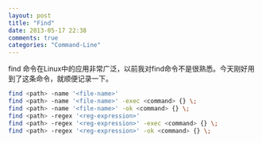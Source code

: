 ```yaml
---
layout: post
title: "Find"
date: 2013-05-17 22:38
comments: true
categories: "Command-Line"
---
```

find 命令在Linux中的应用非常广泛，以前我对find命令不是很熟悉。今天刚好用到了这条命令，就顺便记录一下。
```bash find.sh
find <path> -name '<file-name>'
find <path> -name '<file-name>' -exec <command> {} \;
find <path> -name '<file-name>' -ok <command> {} \;
find <path> -regex '<reg-expression>'
find <path> -regex '<reg-expression>' -exec <command> {} \;
find <path> -regex '<reg-expression>' -ok <command> {} \;
```